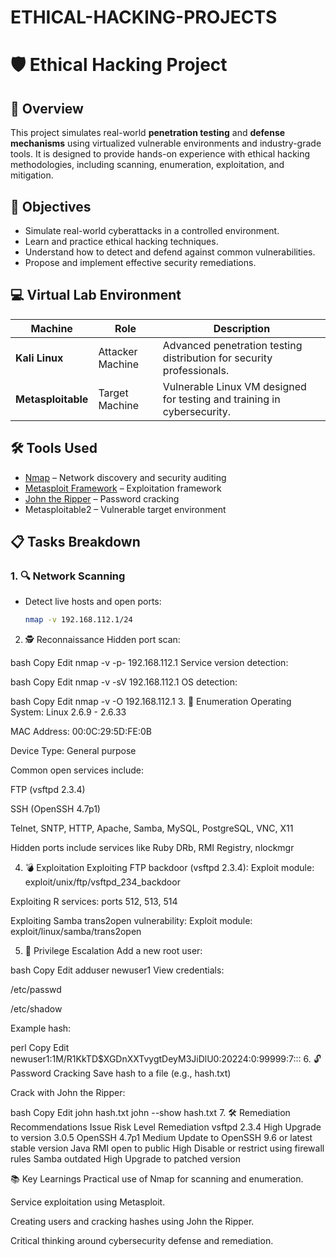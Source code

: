 # ETHICAL-HACKING-PROJECTS
# 🛡️ Ethical Hacking Project

## 📘 Overview

This project simulates real-world **penetration testing** and **defense mechanisms** using virtualized vulnerable environments and industry-grade tools. It is designed to provide hands-on experience with ethical hacking methodologies, including scanning, enumeration, exploitation, and mitigation.

## 🎯 Objectives

- Simulate real-world cyberattacks in a controlled environment.
- Learn and practice ethical hacking techniques.
- Understand how to detect and defend against common vulnerabilities.
- Propose and implement effective security remediations.

## 💻 Virtual Lab Environment

| Machine          | Role              | Description                                                                 |
|------------------|-------------------|-----------------------------------------------------------------------------|
| **Kali Linux**    | Attacker Machine  | Advanced penetration testing distribution for security professionals.       |
| **Metasploitable**| Target Machine    | Vulnerable Linux VM designed for testing and training in cybersecurity.     |

## 🛠️ Tools Used

- [Nmap](https://nmap.org) – Network discovery and security auditing  
- [Metasploit Framework](https://www.metasploit.com) – Exploitation framework  
- [John the Ripper](https://www.openwall.com/john/) – Password cracking  
- Metasploitable2 – Vulnerable target environment  

## 📋 Tasks Breakdown

### 1. 🔍 Network Scanning
- Detect live hosts and open ports:
  ```bash
  nmap -v 192.168.112.1/24
2. 🕵️ Reconnaissance
Hidden port scan:

bash
Copy
Edit
nmap -v -p- 192.168.112.1
Service version detection:

bash
Copy
Edit
nmap -v -sV 192.168.112.1
OS detection:

bash
Copy
Edit
nmap -v -O 192.168.112.1
3. 📑 Enumeration
Operating System: Linux 2.6.9 - 2.6.33

MAC Address: 00:0C:29:5D:FE:0B

Device Type: General purpose

Common open services include:

FTP (vsftpd 2.3.4)

SSH (OpenSSH 4.7p1)

Telnet, SNTP, HTTP, Apache, Samba, MySQL, PostgreSQL, VNC, X11

Hidden ports include services like Ruby DRb, RMI Registry, nlockmgr

4. 💣 Exploitation
Exploiting FTP backdoor (vsftpd 2.3.4):
Exploit module: exploit/unix/ftp/vsftpd_234_backdoor

Exploiting R services: ports 512, 513, 514

Exploiting Samba trans2open vulnerability:
Exploit module: exploit/linux/samba/trans2open

5. 🔐 Privilege Escalation
Add a new root user:

bash
Copy
Edit
adduser newuser1
View credentials:

/etc/passwd

/etc/shadow

Example hash:

perl
Copy
Edit
newuser1:$1$M/R1KkTD$XGDnXXTvygtDeyM3JiDlU0:20224:0:99999:7:::
6. 🔓 Password Cracking
Save hash to a file (e.g., hash.txt)

Crack with John the Ripper:

bash
Copy
Edit
john hash.txt
john --show hash.txt
7. 🛠️ Remediation Recommendations
Issue	Risk Level	Remediation
vsftpd 2.3.4	High	Upgrade to version 3.0.5
OpenSSH 4.7p1	Medium	Update to OpenSSH 9.6 or latest stable version
Java RMI open to public	High	Disable or restrict using firewall rules
Samba outdated	High	Upgrade to patched version

📚 Key Learnings
Practical use of Nmap for scanning and enumeration.

Service exploitation using Metasploit.

Creating users and cracking hashes using John the Ripper.

Critical thinking around cybersecurity defense and remediation.
